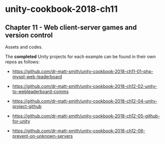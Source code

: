 # unity-cookbook-2018-ch11

## Chapter 11 - Web client-server games and version control

Assets and codes.

The **completed** Unity projects for each example can be found in their own repos as follows:

- https://github.com/dr-matt-smith/unity-cookbook-2018-ch11-01-php-mysql-web-leaderboard

- https://github.com/dr-matt-smith/unity-cookbook-2018-ch12-02-unity-to-webleaderboard-comms

- https://github.com/dr-matt-smith/unity-cookbook-2018-ch12-04-unity-project-github

- https://github.com/dr-matt-smith/unity-cookbook-2018-ch12-05-github-for-unity

- https://github.com/dr-matt-smith/unity-cookbook-2018-ch12-06-prevent-on-unknown-servers
